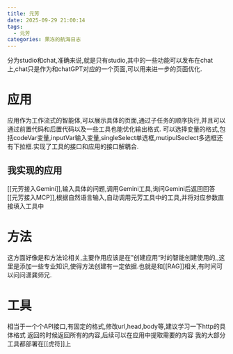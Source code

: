 ```yaml
---
title: 元芳
date: 2025-09-29 21:00:14
tags:
  - 元芳
categories: 果冻的航海日志
---
```

分为studio和chat,准确来说,就是只有studio,其中的一些功能可以发布在chat上,chat只是作为和chatGPT对应的一个页面,可以用来进一步的页面优化.
# 应用
应用作为工作流式的智能体,可以展示具体的页面,通过子任务的顺序执行,并且可以通过前置代码和后置代码以及一些工具也能优化输出格式.
可以选择变量的格式,包括codeVar变量,inputVar输入变量,singleSelect单选框,mutipulSeclect多选框还有下拉框.实现了工具的接口和应用的接口解耦合.
## 我实现的应用
[[元芳接入Gemini]],输入具体的问题,调用Gemini工具,询问Gemini后返回回答
[[元芳接入MCP]],根据自然语言输入,自动调用元芳工具中的工具,并将对应参数直接填入工具中

# 方法
这方面好像是和方法论相关,主要作用应该是在”创建应用“时的智能创建使用的,,这里是添加一些专业知识,使得方法创建有一定依据.也就是和[[RAG]]相关,有时间可以问问潇龚师兄.

# 工具
相当于一个个API接口,有固定的格式,修改url,head,body等,建议学习一下http的具体格式
返回的时候返回所有的内容,后续可以在应用中提取需要的内容
我的大部分工具都部署在[[虎符]]上



